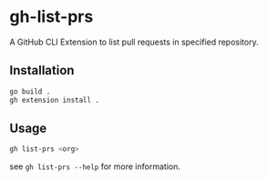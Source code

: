 # gh-list-prs

A GitHub CLI Extension to list pull requests in specified repository.

## Installation

```bash
go build .
gh extension install .
```

## Usage

```bash
gh list-prs <org>
```

see `gh list-prs --help` for more information.
